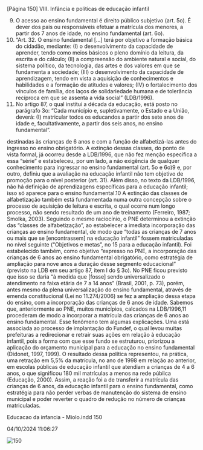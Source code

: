 [Página 150]
VIII. Infância e políticas de educação infantil

9. O acesso ao ensino fundamental é
direito público subjetivo (art. 5o).
É dever dos pais ou responsáveis
efetuar a matrícula dos menores, a
partir dos 7 anos de idade, no ensino
fundamental (art. 6o).
10. “Art. 32. O ensino fundamental
[…] terá por objetivo a formação
básica do cidadão, mediante: (I) o
desenvolvimento da capacidade de
aprender, tendo como meios básicos
o pleno domínio da leitura, da escrita
e do cálculo; (II) a compreensão do
ambiente natural e social, do sistema
político, da tecnologia, das artes e
dos valores em que se fundamenta a
sociedade; (III) o desenvolvimento da
capacidade de aprendizagem, tendo
em vista a aquisição de conhecimentos
e habilidades e a formação de atitudes
e valores; (IV) o fortalecimento dos
vínculos de família, dos laços de
solidariedade humana e de tolerância
recíproca em que se assenta a vida
social” (LDB/1996).
11. No artigo 87, o qual institui a
década da educação, está posto no
parágrafo 3o: “Cada município e,
supletivamente, o Estado e a União,
deverá: (I) matricular todos os
educandos a partir dos sete anos de
idade e, facultativamente, a partir dos
seis anos, no ensino fundamental”.

destinadas às crianças de 6 anos e com a função de alfabetizá-las antes
do ingresso no ensino obrigatório. A extinção dessas classes, do ponto
de vista formal, já ocorreu desde a LDB/1996, que não fez menção específica a essa “série” e estabeleceu, por um lado, a não exigência de
qualquer conhecimento para ingressar no ensino fundamental (art. 5o
e 6o)9 e, por outro, definiu que a avaliação na educação infantil não
tem objetivo de promoção para o nível posterior (art. 31). Além disso,
no texto da LDB/1996, não há definição de aprendizagens específicas
para a educação infantil; isso só aparece para o ensino fundamental.10
A extinção das classes de alfabetização também está fundamentada numa outra concepção sobre o processo de aquisição de leitura e
escrita, o qual ocorre num longo processo, não sendo resultado de um
ano de treinamento (Ferreiro, 1987; Smolka, 2003).
Seguindo o mesmo raciocínio, o PNE determinou a extinção das
“classes de alfabetização”, ao estabelecer a imediata incorporação das
crianças ao ensino fundamental, de modo que “todas as crianças de 7
anos ou mais que se [encontrassem] na educação infantil” fossem matriculadas no nível seguinte (“Objetivos e metas”, no 15 para a educação
infantil). Foi estabelecido também, como objetivo “expresso no PNE, a
incorporação das crianças de 6 anos ao ensino fundamental obrigatório, como estratégia de ampliação para nove anos a duração desse
segmento educacional” (previsto na LDB em seu artigo 87, item I do §
3o). No PNE ficou previsto que isso se daria “à medida que [fosse] sendo
universalizado o atendimento na faixa etária de 7 a 14 anos” (Brasil,
2001, p. 73), porém, antes mesmo da plena universalização do ensino
fundamental, através de emenda constitucional (Lei no 11.274/2006)
se fez a ampliação dessa etapa do ensino, com a incorporação das
crianças de 6 anos de idade.
Sabemos que, anteriormente ao PNE, muitos municípios, calcados
na LDB/1996,11 procederam de modo a incorporar a matrícula das
crianças de 6 anos ao ensino fundamental. Esse fenômeno tem algumas explicações. Uma está associada ao processo de implantação
do Fundef, o qual levou muitas prefeituras a redirecionar e retrair suas
ações em relação à educação infantil, pois a forma com que esse fundo
se estruturou, priorizou a aplicação do orçamento municipal para a
educação no ensino fundamental (Didonet, 1997, 1999). O resultado
dessa política representou, na prática, uma retração em 5,5% da matrícula, no ano de 1998 em relação ao anterior, em escolas públicas de
educação infantil que atendiam a crianças de 4 a 6 anos, o que significou 180 mil matrículas a menos na rede pública (Educação, 2000).
Assim, a reação foi a de transferir a matrícula das crianças de 6
anos, da educação infantil para o ensino fundamental, como estratégia
para não perder verbas de manutenção do sistema de ensino municipal e poder reverter o quadro de redução no número de crianças
matriculadas.


Educacao da infancia - Miolo.indd 150

04/10/2024 11:06:27

![150](./img/page_150-01.jpg)
